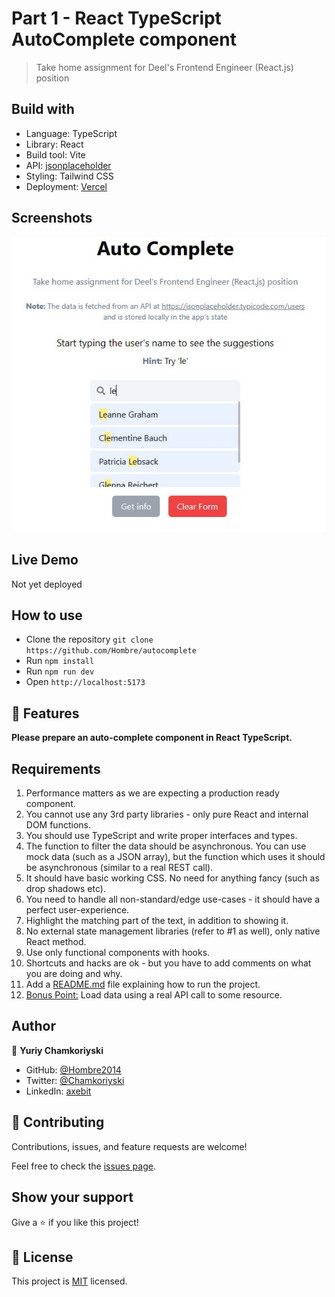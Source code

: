 # Part 1 - React TypeScript AutoComplete component

> Take home assignment for Deel's Frontend Engineer (React.js) position

## Build with

- Language: TypeScript
- Library: React
- Build tool: Vite
- API: [jsonplaceholder](https://jsonplaceholder.typicode.com/users)
- Styling: Tailwind CSS
- Deployment: [Vercel](https://vercel.com)

## Screenshots

![screenshot](./public/Autocomplete.jpg)

## Live Demo

Not yet deployed

## How to use

- Clone the repository `git clone https://github.com/Hombre/autocomplete`
- Run `npm install`
- Run `npm run dev`
- Open `http://localhost:5173`

## 🚀 Features

**Please prepare an auto-complete component in React TypeScript.**

## Requirements

1. Performance matters as we are expecting a production ready
   component.
2. You cannot use any 3rd party libraries - only pure React and internal
   DOM functions.
3. You should use TypeScript and write proper interfaces and types.
4. The function to filter the data should be asynchronous. You can use
   mock data (such as a JSON array), but the function which uses it
   should be asynchronous (similar to a real REST call).
5. It should have basic working CSS. No need for anything fancy (such
   as drop shadows etc).
6. You need to handle all non-standard/edge use-cases - it should have
   a perfect user-experience.
7. Highlight the matching part of the text, in addition to showing it.
8. No external state management libraries (refer to #1 as well), only
   native React method.
9. Use only functional components with hooks.
10. Shortcuts and hacks are ok - but you have to add comments on what
    you are doing and why.
11. Add a <ins>README.md</ins> file explaining how to run the project.
12. <ins>Bonus Point:</ins> Load data using a real API call to some resource.

## Author

👤 **Yuriy Chamkoriyski**

- GitHub: [@Hombre2014](https://github.com/Hombre2014)
- Twitter: [@Chamkoriyski](https://twitter.com/Chamkoriyski)
- LinkedIn: [axebit](https://linkedin.com/in/axebit)

## 🤝 Contributing

Contributions, issues, and feature requests are welcome!

Feel free to check the [issues page](https://github.com/Hombre/autocomplete/issues).

## Show your support

Give a ⭐️ if you like this project!

## 📝 License

This project is [MIT](./license.md) licensed.
